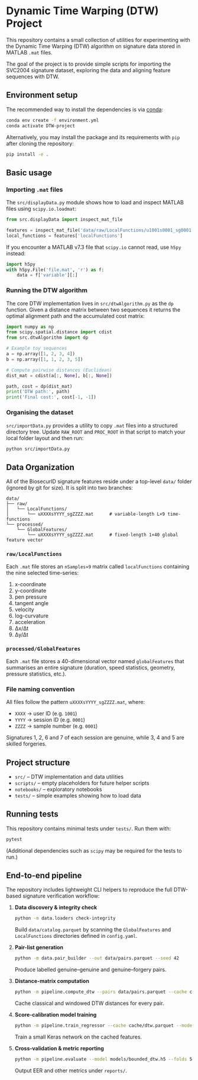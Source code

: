 # Dynamic Time Warping (DTW) Project

This repository contains a small collection of utilities for experimenting with the Dynamic Time Warping (DTW) algorithm on signature data stored in MATLAB `.mat` files.

The goal of the project is to provide simple scripts for importing the SVC2004 signature dataset, exploring the data and aligning feature sequences with DTW.

## Environment setup

The recommended way to install the dependencies is via [conda](https://docs.conda.io/):

```bash
conda env create -f environment.yml
conda activate DTW-project
```

Alternatively, you may install the package and its requirements with `pip` after cloning the repository:

```bash
pip install -e .
```

## Basic usage

### Importing `.mat` files

The `src/displayData.py` module shows how to load and inspect MATLAB files using `scipy.io.loadmat`:

```python
from src.displayData import inspect_mat_file

features = inspect_mat_file('data/raw/LocalFunctions/u1001s0001_sg0001.mat')
local_functions = features['localFunctions']
```

If you encounter a MATLAB v7.3 file that `scipy.io` cannot read, use `h5py` instead:

```python
import h5py
with h5py.File('file.mat', 'r') as f:
    data = f['variable'][:]
```

### Running the DTW algorithm

The core DTW implementation lives in `src/dtwAlgorithm.py` as the `dp` function. Given a distance matrix between two sequences it returns the optimal alignment path and the accumulated cost matrix:

```python
import numpy as np
from scipy.spatial.distance import cdist
from src.dtwAlgorithm import dp

# Example toy sequences
a = np.array([1, 2, 3, 4])
b = np.array([1, 1, 2, 3, 5])

# Compute pairwise distances (Euclidean)
dist_mat = cdist(a[:, None], b[:, None])

path, cost = dp(dist_mat)
print('DTW path:', path)
print('Final cost:', cost[-1, -1])
```

### Organising the dataset

`src/importData.py` provides a utility to copy `.mat` files into a structured directory tree. Update `RAW_ROOT` and `PROC_ROOT` in that script to match your local folder layout and then run:

```bash
python src/importData.py
```

## Data Organization

All of the BiosecurID signature features reside under a top-level `data/` folder
(ignored by git for size). It is split into two branches:

```
data/
├── raw/
│   └── LocalFunctions/
│       └── uXXXXsYYYY_sgZZZZ.mat      # variable-length L×9 time-functions
└── processed/
    └── GlobalFeatures/
        └── uXXXXsYYYY_sgZZZZ.mat      # fixed-length 1×40 global feature vector
```

### `raw/LocalFunctions`
Each `.mat` file stores an `nSamples×9` matrix called `localFunctions`
containing the nine selected time-series:

1. x-coordinate
2. y-coordinate
3. pen pressure
4. tangent angle
5. velocity
6. log-curvature
7. acceleration
8. Δx/Δt
9. Δy/Δt

### `processed/GlobalFeatures`
Each `.mat` file stores a 40-dimensional vector named `globalFeatures` that
summarises an entire signature (duration, speed statistics, geometry, pressure
statistics, etc.).

### File naming convention
All files follow the pattern `uXXXXsYYYY_sgZZZZ.mat`, where:

- `XXXX` → user ID (e.g. `1001`)
- `YYYY` → session ID (e.g. `0001`)
- `ZZZZ` → sample number (e.g. `0001`)

Signatures 1, 2, 6 and 7 of each session are genuine, while 3, 4 and 5 are
skilled forgeries.

## Project structure

- `src/` – DTW implementation and data utilities
- `scripts/` – empty placeholders for future helper scripts
- `notebooks/` – exploratory notebooks
- `tests/` – simple examples showing how to load data

## Running tests

This repository contains minimal tests under `tests/`. Run them with:

```bash
pytest
```

(Additional dependencies such as `scipy` may be required for the tests to run.)

## End-to-end pipeline

The repository includes lightweight CLI helpers to reproduce the full DTW-based
signature verification workflow:

1. **Data discovery & integrity check**

   ```bash
   python -m data.loaders check-integrity
   ```

   Build `data/catalog.parquet` by scanning the `GlobalFeatures` and
   `LocalFunctions` directories defined in `config.yaml`.

2. **Pair-list generation**

   ```bash
   python -m data.pair_builder --out data/pairs.parquet --seed 42
   ```

   Produce labelled genuine–genuine and genuine–forgery pairs.

3. **Distance-matrix computation**

   ```bash
   python -m pipeline.compute_dtw --pairs data/pairs.parquet --cache cache/dtw.parquet
   ```

   Cache classical and windowed DTW distances for every pair.

4. **Score-calibration model training**

   ```bash
   python -m pipeline.train_regressor --cache cache/dtw.parquet --model models/bounded_dtw.h5
   ```

   Train a small Keras network on the cached features.

5. **Cross-validation & metric reporting**

   ```bash
   python -m pipeline.evaluate --model models/bounded_dtw.h5 --folds 5
   ```

   Output EER and other metrics under `reports/`.

